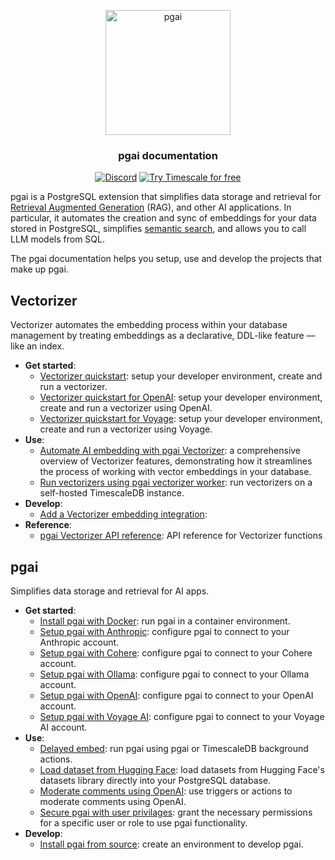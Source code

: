 
<p align="center">
    <img height="200" src="/docs/images/pgai_logo.png" alt="pgai"/>
</p>

<div align=center>

<h3>pgai documentation</h3>

[![Discord](https://img.shields.io/badge/Join_us_on_Discord-black?style=for-the-badge&logo=discord&logoColor=white)](https://discord.gg/KRdHVXAmkp)
[![Try Timescale for free](https://img.shields.io/badge/Try_Timescale_for_free-black?style=for-the-badge&logo=timescale&logoColor=white)](https://tsdb.co/gh-pgai-signup)
</div>

pgai is a PostgreSQL extension that simplifies data storage and retrieval for [Retrieval Augmented Generation](https://en.wikipedia.org/wiki/Prompt_engineering#Retrieval-augmented_generation) (RAG), and other AI applications.
In particular, it automates the creation and sync of embeddings for your data stored in PostgreSQL, simplifies
[semantic search](https://en.wikipedia.org/wiki/Semantic_search), and allows you to call LLM models from SQL.

The pgai documentation helps you setup, use and develop the projects that make up pgai.  


## Vectorizer

Vectorizer automates the embedding process within your database management by treating embeddings as a declarative,
DDL-like feature — like an index.

- **Get started**:
  * [Vectorizer quickstart](/docs/vectorizer-quick-start.md): setup your developer environment, create and run a vectorizer.
  * [Vectorizer quickstart for OpenAI](/docs/vectorizer-quick-start-openai.md): setup your developer environment, create and run a vectorizer using OpenAI.
  * [Vectorizer quickstart for Voyage](/docs/vectorizer-quick-start-voyage.md): setup your developer environment, create and run a vectorizer using Voyage. 
- **Use**:
  * [Automate AI embedding with pgai Vectorizer](/docs/vectorizer.md): a comprehensive overview of Vectorizer features,
    demonstrating how it streamlines the process of working with vector embeddings in your database.
  * [Run vectorizers using pgai vectorizer worker](/docs/vectorizer-worker.md): run vectorizers on a self-hosted TimescaleDB instance.
- **Develop**:
  * [Add a Vectorizer embedding integration](/docs/vectorizer-add-a-embedding-integration.md):
- **Reference**:
  * [pgai Vectorizer API reference](/docs/vectorizer-api-reference.md): API reference for Vectorizer functions 

## pgai

Simplifies data storage and retrieval for AI apps. 

- **Get started**:
  * [Install pgai with Docker](/docs/install_docker.md): run pgai in a container environment.
  * [Setup pgai with Anthropic](/docs/anthropic.md): configure pgai to connect to your Anthropic account.
  * [Setup pgai with Cohere](/docs/cohere.md): configure pgai to connect to your Cohere account.
  * [Setup pgai with Ollama](/docs/ollama.md): configure pgai to connect to your Ollama account.
  * [Setup pgai with OpenAI](/docs/openai.md): configure pgai to connect to your OpenAI account.
  * [Setup pgai with Voyage AI](/docs/voyageai.md): configure pgai to connect to your Voyage AI account.
- **Use**:
  * [Delayed embed](/docs/delayed_embed.md): run pgai using pgai or TimescaleDB background actions.
  * [Load dataset from Hugging Face](/docs/load_dataset_from_huggingface.md): load datasets from Hugging Face's datasets library directly into your PostgreSQL database.
  * [Moderate comments using OpenAI](/docs/moderate.md): use triggers or actions to moderate comments using OpenAI.
  * [Secure pgai with user privilages](/docs/privileges.md): grant the necessary permissions for a specific user or role to use pgai functionality.
- **Develop**:
  * [Install pgai from source](/docs/install_from_source.md): create an environment to develop pgai. 









